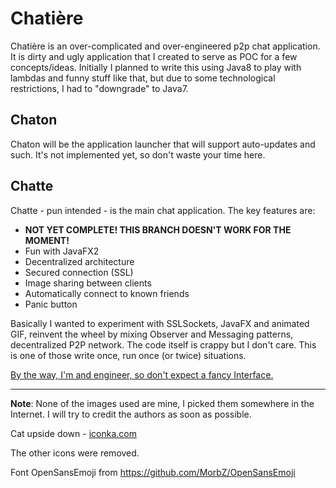 # Chatière
Chatière is an over-complicated and over-engineered p2p chat application. It is dirty and ugly application that I created to serve as POC for a few concepts/ideas. Initially I planned to write this using Java8 to play with lambdas and funny stuff like that, but due to some technological restrictions, I had to "downgrade" to Java7.


## Chaton
Chaton will be the application launcher that will support auto-updates and such. It's not implemented yet, so don't waste your time here.

## Chatte
Chatte - pun intended - is the main chat application. The key features are:

 * **NOT YET COMPLETE! THIS BRANCH DOESN'T WORK FOR THE MOMENT!**
 * Fun with JavaFX2 
 * Decentralized architecture
 * Secured connection (SSL)
 * Image sharing between clients
 * Automatically connect to known friends
 * Panic button
 
Basically I wanted to experiment with SSLSockets, JavaFX and animated GIF, reinvent the wheel by mixing Observer and Messaging patterns, decentralized P2P network. The code itself is crappy but I don't care. This is one of those write once, run once (or twice) situations.

[By the way, I'm and engineer, so don't expect a fancy Interface.](http://dilbert.com/strip/2002-09-24)

-----------------------------------------

**Note**: None of the images used are mine, I picked them somewhere in the Internet. I will try to credit the authors as soon as possible.

Cat upside down - [iconka.com](http://iconka.com/)

The other icons were removed.

Font OpenSansEmoji from https://github.com/MorbZ/OpenSansEmoji
